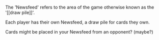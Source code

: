 The 'Newsfeed' refers to the area of the game otherwise known as the '[[draw pile]]'. 

Each player has their own Newsfeed, a draw pile for cards they own.


Cards might be placed in your Newsfeed from an opponent? (maybe?)